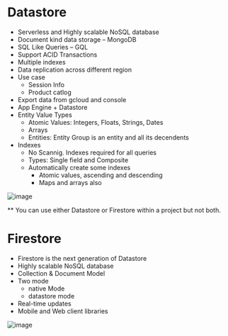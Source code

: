# Datastore

- Serverless and Highly scalable NoSQL database
- Document kind data storage – MongoDB
- SQL Like Queries – GQL
- Support ACID Transactions
- Multiple indexes
- Data replication across different region
- Use case
  - Session Info
  - Product catlog
- Export data from gcloud and console
- App Engine + Datastore
- Entity Value Types
  - Atomic Values: Integers, Floats, Strings, Dates
  - Arrays
  - Entities: Entity Group is an entity and all its decendents
- Indexes
  - No Scannig. Indexes required for all queries
  - Types: Single field and Composite
  - Automatically create some indexes
    - Atomic values, ascending and descending
    - Maps and arrays also

![image](https://user-images.githubusercontent.com/19702456/224506020-6295dd2c-dfad-4ae0-9d16-14f2abd98221.png)

** You can use either Datastore or Firestore within a project but not both. 

# Firestore

- Firestore is the next generation of Datastore
- Highly scalable NoSQL database
- Collection & Document Model
- Two mode
  - native Mode
  - datastore mode
- Real-time updates
- Mobile and Web client libraries

![image](https://user-images.githubusercontent.com/19702456/224506464-e6fd2383-82f4-4aec-aa31-a1a561ffaa88.png)

